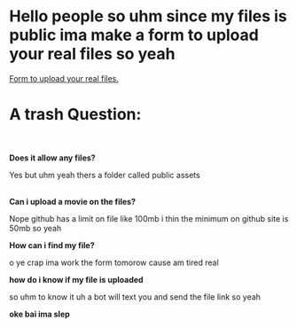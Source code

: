 <h1>Hello people so uhm since my files is public ima make a form to upload your real files so yeah</h1>
<a href="#">Form to upload your real files.</a>

<h1>A trash Question:</h1>
<br><br>
<b>Does it allow any files?</b>
<p>Yes but uhm yeah thers a folder called public assets</p>
<br>
<b>Can i upload a movie on the files?</b>
<p>Nope github has a limit on file like 100mb i thin the minimum on github site  is 50mb so yeah</p>

<b>How can i find my file?</b>

<p>o ye crap ima work the form tomorow cause am tired real</p>

<b>how do i know if my file is uploaded</b>
<p>so uhm to know it uh a bot will text you and send the file link so yeah</p>

<b>oke bai ima slep</b>

